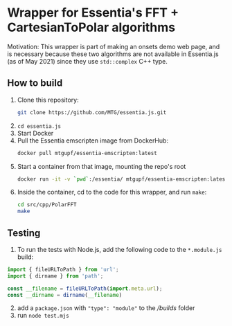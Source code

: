 
# Wrapper for Essentia's FFT + CartesianToPolar algorithms
Motivation: This wrapper is part of making an onsets demo web page, and is necessary because these two algorithms are not available in Essentia.js (as of May 2021) since they use `std::complex` C++ type.

## How to build
1. Clone this repository: 
    ```sh
    git clone https://github.com/MTG/essentia.js.git
    ```
2. `cd essentia.js`
3. Start Docker
4. Pull the Essentia emscripten image from DockerHub: 
    ```bash
    docker pull mtgupf/essentia-emscripten:latest
    ```
5. Start a container from that image, mounting the repo's root
    ```bash
    docker run -it -v `pwd`:/essentia/ mtgupf/essentia-emscripten:latest bash
    ```
6. Inside the container, cd to the code for this wrapper, and run `make`:
    ```bash
    cd src/cpp/PolarFFT
    make
    ```


## Testing

1. To run the tests with Node.js, add the following code to the `*.module.js` build:
```javascript
import { fileURLToPath } from 'url';
import { dirname } from 'path';

const __filename = fileURLToPath(import.meta.url);
const __dirname = dirname(__filename)
```

2. add a `package.json` with `"type": "module"` to the _/builds_ folder
3. run `node test.mjs`